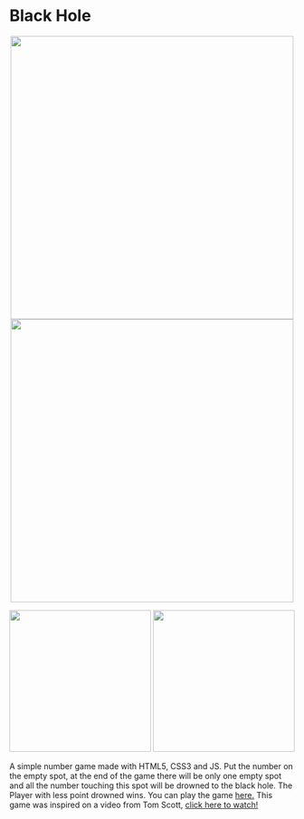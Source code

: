 <h1>Black Hole</h1>
<p align="center" >
  <img src="https://i.imgur.com/mBrtVWx.png" width="500px" height="auto" />
  <br />
  <img src="https://i.imgur.com/o8iMiLl.png" width="500px" height="auto" />
</p>
<p align="center" >
  <img src="https://i.imgur.com/Ojv26Lq.png" width="250px" height="auto" />
  <img src="https://i.imgur.com/eqofg2u.png" width="250px" height="auto" />
</p>
<p>
  A simple number game made with HTML5, CSS3 and JS.
  Put the number on the empty spot, at the end of the game there will be only one empty spot and all the number touching this spot will be drowned to the black hole. The Player with less point drowned wins.
  You can play the game <a href="https://douglas-42.github.io/black-hole-game/">here.</a>
  This game was inspired on a video from Tom Scott, <a href="https://www.youtube.com/watch?v=zMLE7a3faI4&list=PLBgNyM3aFX4reUjv-AMJatDDvp8cQwdWF&index=3">click here to watch!</a>
</p>
